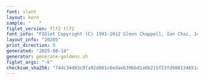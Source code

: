 ```yaml
---
font: slant
layout: kern
sample: "   "
figlet_version: flf2 tlf2
font_info: "FIGlet Copyright (C) 1991-2012 Glenn Chappell, Ian Chai, John Cowan,"
layout_info: "20205"
print_direction: 0
generated: "2025-08-14"
generator: generate-goldens.sh
figlet_args: "-k"
checksum_sha256: "74dc34d03c0fa92d081c6edaeb39bbd1a6b215f23fd980134651aca81e7f4c94"
---
```


```text
           
           
           
           
           
           
```
